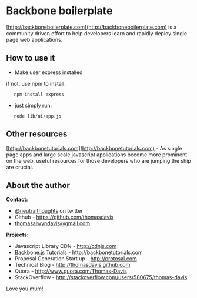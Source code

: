 
# Backbone boilerplate
[http://backboneboilerplate.com](http://backboneboilerplate.com) is a community driven effort to help developers learn and rapidly deploy single page web applications.


## How to use it
* Make user express installed

if not, use npm to install:

```
   npm install express
```

* just simply run:

```
   node lib/ui/app.js

```

## Other resources

[http://backbonetutorials.com](http://backbonetutorials.com) - As single page apps and large scale javascript applications become more prominent on the web, useful resources for those developers who are jumping the ship are crucial.

## About the author

**Contact:**

*   [@neutralthoughts](http://twitter.com/neutralthoughts) on twitter
*   Github - https://github.com/thomasdavis
*   thomasalwyndavis@gmail.com

**Projects:**

*   Javascript Library CDN - http://cdnjs.com
*   Backbone.js Tutorials - http://backbonetutorials.com
*   Proposal Generation Start up - http://protosal.com
*   Technical Blog - http://thomasdavis.github.com
*   Quora - http://www.quora.com/Thomas-Davis
*   StackOverflow - http://stackoverflow.com/users/580675/thomas-davis

Love you mum!
<img alt="Clicky" width="1" height="1" src="//in.getclicky.com/66606907ns.gif" />